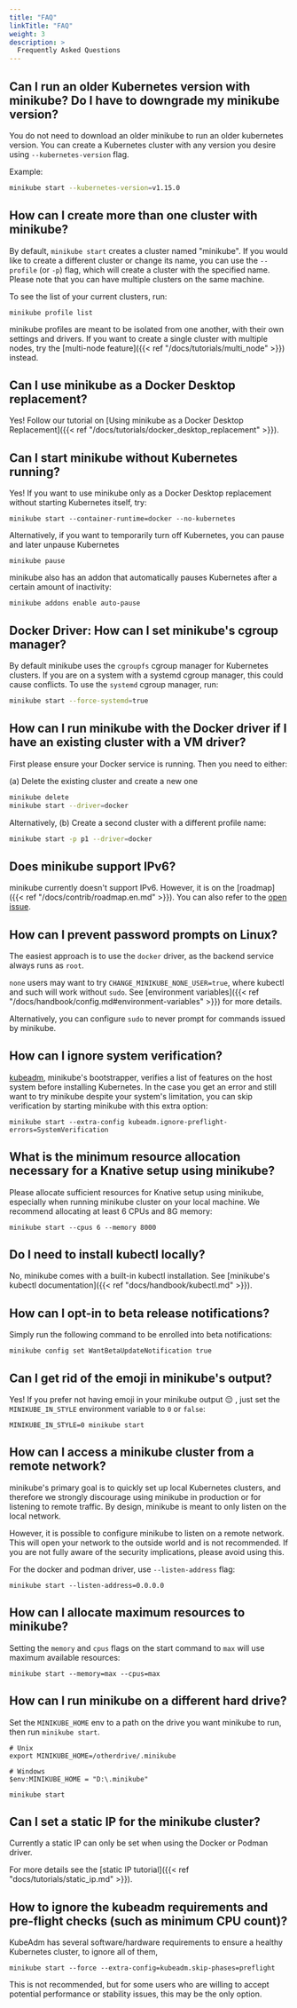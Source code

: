```yaml
---
title: "FAQ"
linkTitle: "FAQ"
weight: 3
description: >
  Frequently Asked Questions
---
```



## Can I run an older Kubernetes version with minikube? Do I have to downgrade my minikube version?

You do not need to download an older minikube to run an older kubernetes version.
You can create a Kubernetes cluster with any version you desire using `--kubernetes-version` flag.

Example:

```bash
minikube start --kubernetes-version=v1.15.0
```

## How can I create more than one cluster with minikube?

By default, `minikube start` creates a cluster named "minikube". If you would like to create a different cluster or change its name, you can use the `--profile` (or `-p`) flag, which will create a cluster with the specified name. Please note that you can have multiple clusters on the same machine.

To see the list of your current clusters, run:
```
minikube profile list
```

minikube profiles are meant to be isolated from one another, with their own settings and drivers. If you want to create a single cluster with multiple nodes, try the [multi-node feature]({{< ref "/docs/tutorials/multi_node" >}}) instead.

## Can I use minikube as a Docker Desktop replacement?

Yes! Follow our tutorial on [Using minikube as a Docker Desktop Replacement]({{< ref "/docs/tutorials/docker_desktop_replacement" >}}).

## Can I start minikube without Kubernetes running?

Yes! If you want to use minikube only as a Docker Desktop replacement without starting Kubernetes itself, try:
```
minikube start --container-runtime=docker --no-kubernetes
```

Alternatively, if you want to temporarily turn off Kubernetes, you can pause and later unpause Kubernetes 
```
minikube pause
```

minikube also has an addon that automatically pauses Kubernetes after a certain amount of inactivity:

```
minikube addons enable auto-pause
```



## Docker Driver: How can I set minikube's cgroup manager?

By default minikube uses the `cgroupfs` cgroup manager for Kubernetes clusters. If you are on a system with a systemd cgroup manager, this could cause conflicts.
To use the `systemd` cgroup manager, run:

```bash
minikube start --force-systemd=true
```

## How can I run minikube with the Docker driver if I have an existing cluster with a VM driver?

First please ensure your Docker service is running. Then you need to either:  

(a) Delete the existing cluster and create a new one

```bash
minikube delete
minikube start --driver=docker
```

Alternatively, (b) Create a second cluster with a different profile name:

```bash
minikube start -p p1 --driver=docker 
```

## Does minikube support IPv6?

minikube currently doesn't support IPv6. However, it is on the [roadmap]({{< ref "/docs/contrib/roadmap.en.md" >}}). You can also refer to the [open issue](https://github.com/kubernetes/minikube/issues/8535).

## How can I prevent password prompts on Linux?

The easiest approach is to use the `docker` driver, as the backend service always runs as `root`.

`none` users may want to try `CHANGE_MINIKUBE_NONE_USER=true`, where kubectl and such will work without `sudo`. See [environment variables]({{< ref "/docs/handbook/config.md#environment-variables" >}}) for more details.  

Alternatively, you can configure `sudo` to never prompt for commands issued by minikube.

## How can I ignore system verification?

[kubeadm](https://github.com/kubernetes/kubeadm), minikube's bootstrapper, verifies a list of features on the host system before installing Kubernetes. In the case you get an error and still want to try minikube despite your system's limitation, you can skip verification by starting minikube with this extra option:

```shell
minikube start --extra-config kubeadm.ignore-preflight-errors=SystemVerification
```

## What is the minimum resource allocation necessary for a Knative setup using minikube?

Please allocate sufficient resources for Knative setup using minikube, especially when running minikube cluster on your local machine. We recommend allocating at least 6 CPUs and 8G memory:

```shell
minikube start --cpus 6 --memory 8000
```

## Do I need to install kubectl locally?

No, minikube comes with a built-in kubectl installation. See [minikube's kubectl documentation]({{< ref "docs/handbook/kubectl.md" >}}).

## How can I opt-in to beta release notifications?

Simply run the following command to be enrolled into beta notifications:
```
minikube config set WantBetaUpdateNotification true
```

## Can I get rid of the emoji in minikube's output?

Yes! If you prefer not having emoji in your minikube output 😔 , just set the `MINIKUBE_IN_STYLE` environment variable to `0` or `false`:

```
MINIKUBE_IN_STYLE=0 minikube start

```

## How can I access a minikube cluster from a remote network?

minikube's primary goal is to quickly set up local Kubernetes clusters, and therefore we strongly discourage using minikube in production or for listening to remote traffic. By design, minikube is meant to only listen on the local network.

However, it is possible to configure minikube to listen on a remote network. This will open your network to the outside world and is not recommended. If you are not fully aware of the security implications, please avoid using this.

For the docker and podman driver, use `--listen-address` flag:

```
minikube start --listen-address=0.0.0.0
```

## How can I allocate maximum resources to minikube?

Setting the `memory` and `cpus` flags on the start command to `max` will use maximum available resources:
```
minikube start --memory=max --cpus=max
```

## How can I run minikube on a different hard drive?

Set the `MINIKUBE_HOME` env to a path on the drive you want minikube to run, then run `minikube start`.

```
# Unix
export MINIKUBE_HOME=/otherdrive/.minikube

# Windows
$env:MINIKUBE_HOME = "D:\.minikube"

minikube start
```

## Can I set a static IP for the minikube cluster?

Currently a static IP can only be set when using the Docker or Podman driver.

For more details see the [static IP tutorial]({{< ref "docs/tutorials/static_ip.md" >}}).

## How to ignore the kubeadm requirements and pre-flight checks (such as minimum CPU count)?

KubeAdm has several software/hardware requirements to ensure a healthy Kubernetes cluster, to ignore all of them,
```
minikube start --force --extra-config=kubeadm.skip-phases=preflight
```
This is not recommended, but for some users who are willing to accept potential performance or stability issues, this may be the only option.

